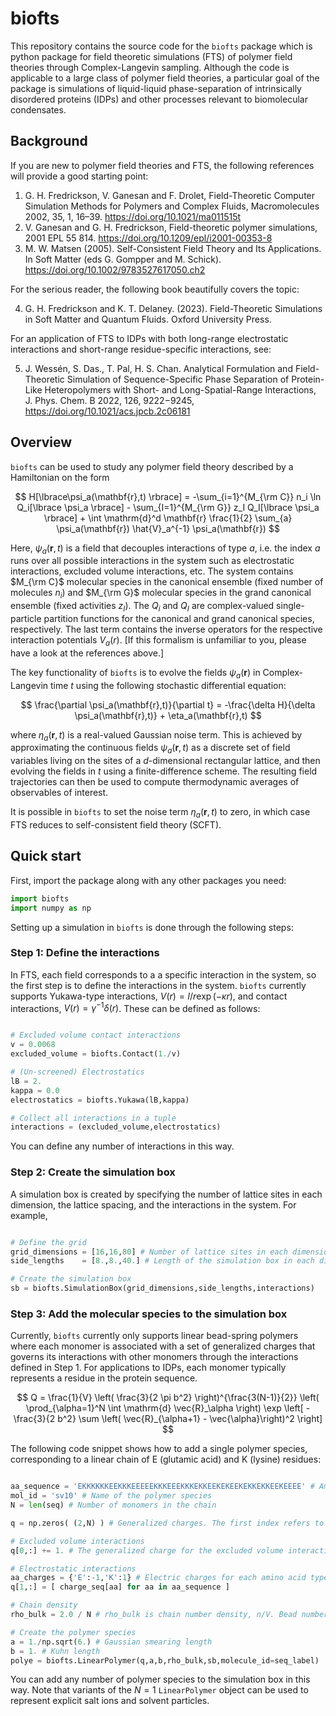 # biofts

This repository contains the source code for the `biofts` package which is python package for field theoretic simulations (FTS) of polymer field theories through Complex-Langevin sampling. Although the code is applicable to a large class of polymer field theories, a particular goal of the package is simulations of liquid-liquid phase-separation of intrinsically disordered proteins (IDPs) and other processes relevant to biomolecular condensates. 

## Background

If you are new to polymer field theories and FTS, the following references will provide a good starting point:

1. G. H. Fredrickson, V. Ganesan and F. Drolet, Field-Theoretic Computer Simulation Methods for Polymers and Complex Fluids, Macromolecules 2002, 35, 1, 16–39. <hlink>https://doi.org/10.1021/ma011515t</hlink>
2. V. Ganesan and G. H. Fredrickson, Field-theoretic polymer simulations, 2001 EPL 55 814. <hlink>https://doi.org/10.1209/epl/i2001-00353-8</hlink>
3. M. W. Matsen (2005). Self-Consistent Field Theory and Its Applications. In Soft Matter (eds G. Gompper and M. Schick). <hlink>https://doi.org/10.1002/9783527617050.ch2</hlink>

For the serious reader, the following book beautifully covers the topic:

4.  G. H. Fredrickson and K. T. Delaney. (2023). Field-Theoretic Simulations in Soft Matter and Quantum Fluids. Oxford University Press.

For an application of FTS to IDPs with both long-range electrostatic interactions and short-range residue-specific interactions, see:

5. J. Wessén, S. Das., T. Pal, H. S. Chan. Analytical Formulation and Field-Theoretic Simulation of Sequence-Specific Phase Separation of Protein-Like Heteropolymers with Short- and Long-Spatial-Range Interactions, J. Phys. Chem. B 2022, 126, 9222−9245, <hlink>https://doi.org/10.1021/acs.jpcb.2c06181</hlink>

## Overview

`biofts` can be used to study any polymer field theory described by a Hamiltonian on the form

$$
H[\lbrace\psi_a(\mathbf{r},t) \rbrace] = -\sum_{i=1}^{M_{\rm C}} n_i \ln Q_i[\lbrace \psi_a \rbrace] - \sum_{I=1}^{M_{\rm G}} z_I Q_I[\lbrace \psi_a \rbrace] + \int \mathrm{d}^d \mathbf{r} \frac{1}{2} \sum_{a} \psi_a(\mathbf{r}) \hat{V}_a^{-1} \psi_a(\mathbf{r}) 
$$

Here, $\psi_a(\mathbf{r},t)$ is a field that decouples interactions of type $a$, i.e. the index $a$ runs over all possible interactions in the system such as electrostatic interactions, excluded volume interactions, etc. The system contains $M_{\rm C}$ molecular species in the canonical ensemble (fixed number of molecules $n_i$) and $M_{\rm G}$ molecular species in the grand canonical ensemble (fixed activities $z_I$). The $Q_i$ and $Q_I$ are complex-valued single-particle partition functions for the canonical and grand canonical species, respectively. The last term contains the inverse operators for the respective interaction potentials $V_a(r)$. [If this formalism is unfamiliar to you, please have a look at the references above.]

The key functionality of `biofts` is to evolve the fields $\psi_a(\mathbf{r})$ in Complex-Langevin time $t$ using the following stochastic differential equation:

$$
\frac{\partial \psi_a(\mathbf{r},t)}{\partial t} = -\frac{\delta H}{\delta \psi_a(\mathbf{r},t)} + \eta_a(\mathbf{r},t)
$$

where $\eta_a(\mathbf{r},t)$ is a real-valued Gaussian noise term. This is achieved by approximating the continuous fields $\psi_a(\mathbf{r},t)$ as a discrete set of field variables living on the sites of a $d$-dimensional rectangular lattice, and then evolving the fields in $t$ using a finite-difference scheme. The resulting field trajectories can then be used to compute thermodynamic averages of observables of interest. 

It is possible in `biofts` to set the noise term $\eta_a(\mathbf{r},t)$ to zero, in which case FTS reduces to self-consistent field theory (SCFT).

## Quick start

First, import the package along with any other packages you need:

```python
import biofts
import numpy as np
```

Setting up a simulation in `biofts` is done through the following steps:

### Step 1: Define the interactions

In FTS, each field corresponds to a a specific interaction in the system, so the first step is to define the interactions in the system. `biofts` currently supports Yukawa-type interactions, $V(r) = l/r \exp(-\kappa r)$, and contact interactions, $V(r) = \gamma^{-1} \delta(r)$. These can be defined as follows:

```python

# Excluded volume contact interactions
v = 0.0068
excluded_volume = biofts.Contact(1./v)

# (Un-screened) Electrostatics
lB = 2.
kappa = 0.0
electrostatics = biofts.Yukawa(lB,kappa)

# Collect all interactions in a tuple
interactions = (excluded_volume,electrostatics)
```

You can define any number of interactions in this way.

### Step 2: Create the simulation box

A simulation box is created by specifying the number of lattice sites in each dimension, the lattice spacing, and the interactions in the system. For example,

```python

# Define the grid
grid_dimensions = [16,16,80] # Number of lattice sites in each dimension. This can be a 1D, 2D, or 3D grid.
side_lengths    = [8.,8.,40.] # Length of the simulation box in each dimension

# Create the simulation box
sb = biofts.SimulationBox(grid_dimensions,side_lengths,interactions)

```

### Step 3: Add the molecular species to the simulation box

Currently, `biofts` currently only supports linear bead-spring polymers where each monomer is associated with a set of generalized charges that governs its interactions with other monomers through the interactions defined in Step 1. For applications to IDPs, each monomer typically represents a residue in the protein sequence. 

$$
Q = \frac{1}{V} \left( \frac{3}{2 \pi b^2} \right)^{\frac{3(N-1)}{2}} \left( \prod_{\alpha=1}^N \int \mathrm{d} \vec{R}_\alpha \right) \exp \left[ - \frac{3}{2 b^2} \sum \left( \vec{R}_{\alpha+1} - \vec{\alpha}\right)^2 \right]
$$

The following code snippet shows how to add a single polymer species, corresponding to a linear chain of E (glutamic acid) and K (lysine) residues:

```python

aa_sequence = 'EKKKKKKEEKKKEEEEEKKKEEEKKKEKKEEKEKEEKEKKEKKEEKEEEE' # Amino-acid sequence
mol_id = 'sv10' # Name of the polymer species
N = len(seq) # Number of monomers in the chain

q = np.zeros( (2,N) ) # Generalized charges. The first index refers to interaction type, the second to monomer index.

# Excluded volume interactions
q[0,:] += 1. # The generalized charge for the excluded volume interaction is the monomer size, set to 1 for all monomers.

# Electrostatic interactions
aa_charges = {'E':-1,'K':1} # Electric charges for each amino acid type
q[1,:] = [ charge_seq[aa] for aa in aa_sequence ]

# Chain density
rho_bulk = 2.0 / N # rho_bulk is chain number density, n/V. Bead number density is n*N/V.

# Create the polymer species
a = 1./np.sqrt(6.) # Gaussian smearing length
b = 1. # Kuhn length
polye = biofts.LinearPolymer(q,a,b,rho_bulk,sb,molecule_id=seq_label)

```

You can add any number of polymer species to the simulation box in this way. Note that variants of the $N=1$ `LinearPolymer` object can be used to represent explicit salt ions and solvent particles. 